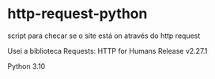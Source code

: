 # http-request-python
<p> script para checar se o site está on através do http request </p>
<p> Usei a biblioteca Requests: HTTP for Humans Release v2.27.1 </p>
<p> Python 3.10 <p/>
